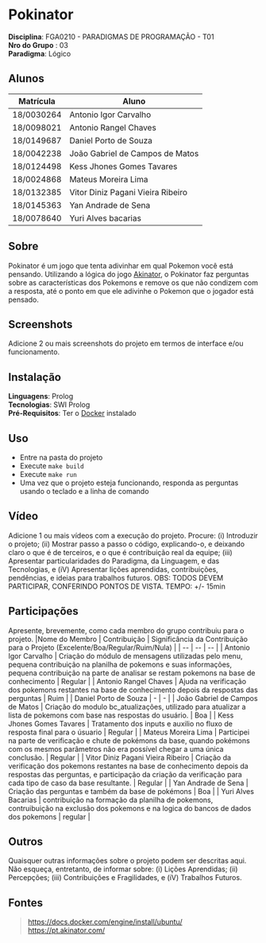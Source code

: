 # Pokinator





**Disciplina**: FGA0210 - PARADIGMAS DE PROGRAMAÇÃO - T01 <br>
**Nro do Grupo** : 03<br>
**Paradigma**: Lógico<br>

## Alunos
| Matrícula | Aluno |
| :-: | -- |
|18/0030264|Antonio Igor Carvalho|
|18/0098021|Antonio Rangel Chaves|
|18/0149687|Daniel Porto de Souza|
|18/0042238|João Gabriel de Campos de Matos|
|18/0124498|Kess Jhones Gomes Tavares|
|18/0024868|Mateus Moreira Lima|
|18/0132385|Vitor Diniz Pagani Vieira Ribeiro|
|18/0145363|Yan Andrade de Sena|
|18/0078640|Yuri Alves bacarias|

## Sobre 

Pokinator é um jogo que tenta adivinhar em qual Pokemon você está pensando. Utilizando a lógica do jogo [Akinator](https://pt.akinator.com/), o Pokinator faz perguntas sobre as características dos Pokemons e remove os que não condizem com a resposta, até o ponto em que ele adivinhe o Pokemon que o jogador está pensado. 

## Screenshots
Adicione 2 ou mais screenshots do projeto em termos de interface e/ou funcionamento.

## Instalação 
**Linguagens**: Prolog<br>
**Tecnologias**: SWI Prolog<br>
**Pré-Requisitos**: Ter o [Docker](https://docs.docker.com/engine/install/ubuntu/) instalado

## Uso 
- Entre na pasta do projeto
- Execute ```make build```
- Execute ```make run```
- Uma vez que o projeto esteja funcionando, responda as perguntas usando o teclado e a linha de comando


## Vídeo
Adicione 1 ou mais vídeos com a execução do projeto.
Procure: 
(i) Introduzir o projeto;
(ii) Mostrar passo a passo o código, explicando-o, e deixando claro o que é de terceiros, e o que é contribuição real da equipe;
(iii) Apresentar particularidades do Paradigma, da Linguagem, e das Tecnologias, e
(iV) Apresentar lições aprendidas, contribuições, pendências, e ideias para trabalhos futuros.
OBS: TODOS DEVEM PARTICIPAR, CONFERINDO PONTOS DE VISTA.
TEMPO: +/- 15min

## Participações
Apresente, brevemente, como cada membro do grupo contribuiu para o projeto.
|Nome do Membro | Contribuição | Significância da Contribuição para o Projeto (Excelente/Boa/Regular/Ruim/Nula) |
| -- | -- | -- |
| Antonio Igor Carvalho | Criação do módulo de mensagens utilizadas pelo menu, pequena contribuição na planilha de pokemons e suas informações, pequena contribuição na parte de analisar se restam pokemons na base de conhecimento | Regular | 
| Antonio Rangel Chaves | Ajuda na verificação dos pokemons restantes na base de conhecimento depois da respostas das perguntas | Ruim | 
| Daniel Porto de Souza | - | - | 
| João Gabriel de Campos de Matos | Criação do modulo bc_atualizações, utilizado para atualizar a lista de pokemons com base nas respostas do usuário. | Boa | 
| Kess Jhones Gomes Tavares | Tratamento dos inputs e auxilio no fluxo de resposta final para o úsuario | Regular | 
| Mateus Moreira Lima | Participei na parte de verificação e chute de pokémons da base, quando pokémons com os mesmos parâmetros não era possível chegar a uma única conclusão. | Regular |
| Vitor Diniz Pagani Vieira Ribeiro | Criação da verificação dos pokemons restantes na base de conhecimento depois da respostas das perguntas, e participação da criação da verificação para cada tipo de caso da base resultante. | Regular | 
| Yan Andrade de Sena | Criação das perguntas e também da base de pokémons | Boa | 
| Yuri Alves Bacarias | contribuição na formação da planilha de pokemons, contruibuição na exclusão dos pokemons e na logica do bancos de dados dos pokemons |  regular | 

## Outros 
Quaisquer outras informações sobre o projeto podem ser descritas aqui. Não esqueça, entretanto, de informar sobre:
(i) Lições Aprendidas;
(ii) Percepções;
(iii) Contribuições e Fragilidades, e
(iV) Trabalhos Futuros.

## Fontes
> https://docs.docker.com/engine/install/ubuntu/
> https://pt.akinator.com/

